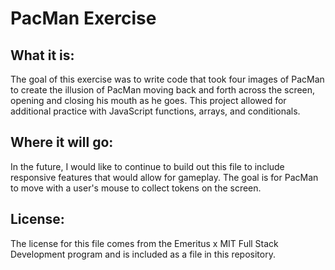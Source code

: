 # PacMan Exercise
## What it is:
The goal of this exercise was to write code that took four images of PacMan to create the illusion of PacMan moving back and forth across the screen, opening and closing his mouth as he goes. This project allowed for additional practice with JavaScript functions, arrays, and conditionals.
## Where it will go:
In the future, I would like to continue to build out this file to include responsive features that would allow for gameplay. The goal is for PacMan to move with a user's mouse to collect tokens on the screen.
## License:
The license for this file comes from the Emeritus x MIT Full Stack Development program and is included as a file in this repository.
